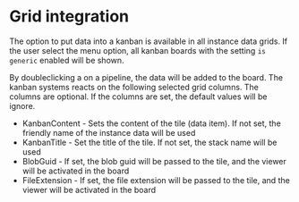 # Grid integration

The option to put data into a kanban is available in all instance data grids. If the user select the menu option, all 
kanban boards with the setting `is generic` enabled will be shown.

By doubleclicking a on a pipeline, the data will be added to the board. The kanban systems reacts on the following selected grid columns.
The columns are optional. If the columns are set, the default values will be ignore.

* KanbanContent - Sets the content of the tile (data item). If not set, the friendly name of the instance data will be used
* KanbanTitle - Set the title of the tile. If not set, the stack name will be used
* BlobGuid - If set, the blob guid will be passed to the tile, and the viewer will be activated in the board
* FileExtension - If set, the file extension will be passed to the tile, and the viewer will be activated in the board
